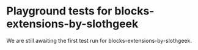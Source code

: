 # Playground tests for blocks-extensions-by-slothgeek
We are still awaiting the first test run for blocks-extensions-by-slothgeek.
